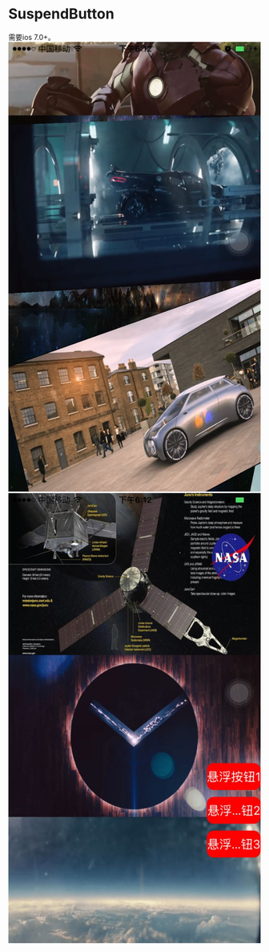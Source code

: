 # SuspendButton
需要ios 7.0+。
![](https://github.com/FenSmith/SuspendButton/blob/master/7158BD33566FD81EAABD6833D1509820.png)
![](https://github.com/FenSmith/SuspendButton/blob/master/A487CBAFCEAE05B947694B8EDC021C20.png)
